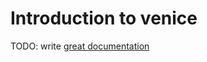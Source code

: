 # Introduction to venice

TODO: write [great documentation](http://jacobian.org/writing/great-documentation/what-to-write/)
